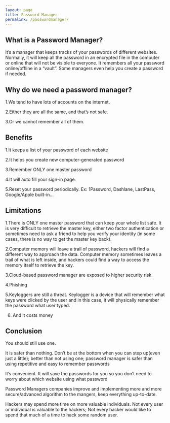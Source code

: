 ```yaml
---
layout: page
title: Password Manager
permalink: /passwordmanager/
---
```


<h2>What is a Password Manager?</h2>
It’s a manager that keeps tracks of your passwords of different websites. Normally, it will keep all the password in an encrypted file in the computer or online that will not be visible to everyone. It remembers all your password online/offline in a “vault”. Some managers even help you create a password if needed.

<h2>Why do we need a password manager?</h2>
1.We tend to have lots of accounts on the internet.

2.Either they are all the same, and that’s not safe.

3.Or we cannot remember all of them.

<h2>Benefits</h2>
1.It keeps a list of your password of each website

2.It helps you create new computer-generated password

3.Remember ONLY one master password

4.It will auto fill your sign-in page.

5.Reset your password periodically.
Ex: 1Password, Dashlane, LastPass, Google/Apple built-in…

<h2>Limitations</h2>
1.There is ONLY one master password that can keep your whole list safe. It is very difficult to retrieve the master key, either two factor authentication or sometimes need to ask a friend to help you verify your identity (in some cases, there is no way to get the master key back).

2.Computer memory will leave a trail of password, hackers will find a different way to approach the data. Computer memory sometimes leaves a trail of what is left inside, and hackers could find a way to access the memory itself to retrieve the key.

3.Cloud-based password manager are exposed to higher security risk.

4.Phishing

5.Keyloggers are still a threat. Keylogger is a device that will remember what keys were clicked by the user and in this case, it will physically remember the password what user typed.

6. And it costs money

<h2>Conclusion</h2>
You should still use one.

It is safer than nothing. Don’t be at the bottom when you can step up(even just a little); better than not using one; password manager is safer than using repetitive and easy to remember passwords

It’s convenient. It will save the passwords for you so you don’t need to worry about which website using what password

Password Managers companies improve and implementing more and more secure/advanced algorithm to the mangers, keep everything up-to-date.

Hackers may spend more time on more valuable individuals. Not every user or individual is valuable to the hackers; Not every hacker would like to spend that much of a time to hack some random user.










